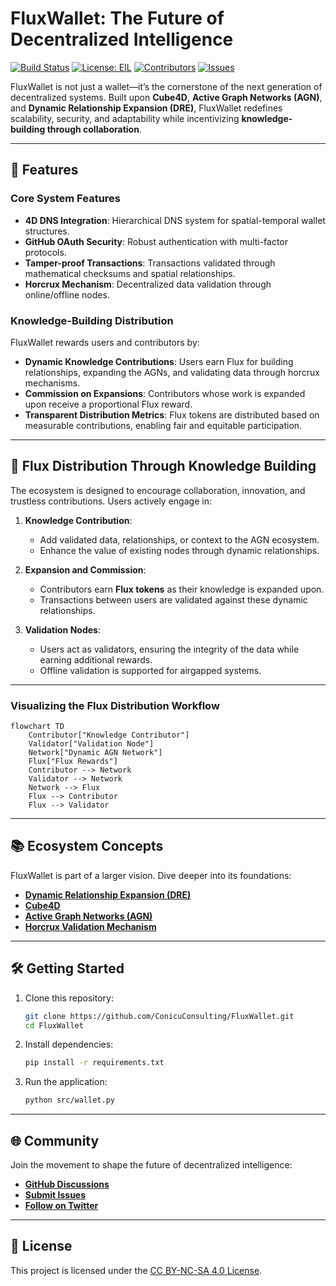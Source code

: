 # **FluxWallet: The Future of Decentralized Intelligence**

[![Build Status](https://img.shields.io/github/actions/workflow/status/ConicuConsulting/FluxWallet/ci.yml?branch=main)](https://github.com/ConicuConsulting/FluxWallet/actions)
[![License: EIL]([https://img.shields.io/badge/License-CC%20BY--NC--SA-blue.svg)](https://creativecommons.org/licenses/by-nc-sa/4.0/](https://medium.com/@callum_26623/introducing-the-empathic-innovation-license-eil-a-framework-for-responsible-use-of-7e6a96cfc3bc))
[![Contributors](https://img.shields.io/github/contributors/ConicuConsulting/FluxWallet)](https://github.com/ConicuConsulting/FluxWallet/graphs/contributors)
[![Issues](https://img.shields.io/github/issues/ConicuConsulting/FluxWallet)](https://github.com/ConicuConsulting/FluxWallet/issues)

FluxWallet is not just a wallet—it’s the cornerstone of the next generation of decentralized systems. Built upon **Cube4D**, **Active Graph Networks (AGN)**, and **Dynamic Relationship Expansion (DRE)**, FluxWallet redefines scalability, security, and adaptability while incentivizing **knowledge-building through collaboration**.

---

## **🚀 Features**

### **Core System Features**
- **4D DNS Integration**: Hierarchical DNS system for spatial-temporal wallet structures.
- **GitHub OAuth Security**: Robust authentication with multi-factor protocols.
- **Tamper-proof Transactions**: Transactions validated through mathematical checksums and spatial relationships.
- **Horcrux Mechanism**: Decentralized data validation through online/offline nodes.

### **Knowledge-Building Distribution**
FluxWallet rewards users and contributors by:
- **Dynamic Knowledge Contributions**: Users earn Flux for building relationships, expanding the AGNs, and validating data through horcrux mechanisms.
- **Commission on Expansions**: Contributors whose work is expanded upon receive a proportional Flux reward.
- **Transparent Distribution Metrics**: Flux tokens are distributed based on measurable contributions, enabling fair and equitable participation.

---

## **🌌 Flux Distribution Through Knowledge Building**

The ecosystem is designed to encourage collaboration, innovation, and trustless contributions. Users actively engage in:
1. **Knowledge Contribution**:
   - Add validated data, relationships, or context to the AGN ecosystem.
   - Enhance the value of existing nodes through dynamic relationships.

2. **Expansion and Commission**:
   - Contributors earn **Flux tokens** as their knowledge is expanded upon.
   - Transactions between users are validated against these dynamic relationships.

3. **Validation Nodes**:
   - Users act as validators, ensuring the integrity of the data while earning additional rewards.
   - Offline validation is supported for airgapped systems.

---

### **Visualizing the Flux Distribution Workflow**
```mermaid
flowchart TD
    Contributor["Knowledge Contributor"]
    Validator["Validation Node"]
    Network["Dynamic AGN Network"]
    Flux["Flux Rewards"]
    Contributor --> Network
    Validator --> Network
    Network --> Flux
    Flux --> Contributor
    Flux --> Validator
```

---

## **📚 Ecosystem Concepts**

FluxWallet is part of a larger vision. Dive deeper into its foundations:  
- **[Dynamic Relationship Expansion (DRE)](https://medium.com/cognitive-driven-ai-the-future-of-relational/dynamic-relationship-expansion-dre-framework-iteration-4-09443979f9ea)**  
- **[Cube4D](https://medium.com/@callummaystone/cube4d-redefining-4d-data-structures-7e2d1f3c8e4e)**  
- **[Active Graph Networks (AGN)](https://medium.com/@callummaystone/introducing-active-graph-networks-b4d5c8e76f1b)**  
- **[Horcrux Validation Mechanism](https://medium.com/@callummaystone/horcrux-validation-explained-8343e2d7b98f)**  

---

## **🛠️ Getting Started**

1. Clone this repository:
   ```bash
   git clone https://github.com/ConicuConsulting/FluxWallet.git
   cd FluxWallet
   ```
2. Install dependencies:
   ```bash
   pip install -r requirements.txt
   ```
3. Run the application:
   ```bash
   python src/wallet.py
   ```

---

## **🌐 Community**

Join the movement to shape the future of decentralized intelligence:
- **[GitHub Discussions](https://github.com/ConicuConsulting/FluxWallet/discussions)**
- **[Submit Issues](https://github.com/ConicuConsulting/FluxWallet/issues)**
- **[Follow on Twitter](https://twitter.com/ConicuConsulting)**

---

## **📜 License**

This project is licensed under the [CC BY-NC-SA 4.0 License](https://creativecommons.org/licenses/by-nc-sa/4.0/).
